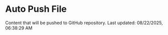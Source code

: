 # Auto Push File

Content that will be pushed to GitHub repository.
Last updated: 08/22/2025, 06:38:29 AM